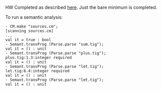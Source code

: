 HW Completed as described [here](http://ccom.uprrp.edu/~humberto/pages/teaching/compilers/semantic.html).
Just the bare minimum is completed. 

To run a semantic analysis:

```
- CM.make "sources.cm";
[scanning sources.cm]
...
val it = true : bool
- Semant.transProg (Parse.parse "sum.tig");
val it = () : unit
- Semant.transProg (Parse.parse "plus.tig");
plus.tig:1.3:integer required
val it = () : unit
- Semant.transProg (Parse.parse "let.tig");
let.tig:6.4:integer required
val it = () : unit
- Semant.transProg (Parse.parse "let.tig");
val it = () : unit
```